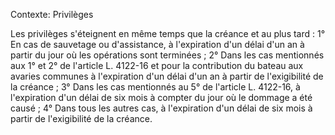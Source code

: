 Contexte: Privilèges

Les privilèges s'éteignent en même temps que la créance et au plus tard : 1° En cas de sauvetage ou d'assistance, à l'expiration d'un délai d'un an à partir du jour où les opérations sont terminées ; 2° Dans les cas mentionnés aux 1° et 2° de l'article L. 4122-16 et pour la contribution du bateau aux avaries communes à l'expiration d'un délai d'un an à partir de l'exigibilité de la créance ; 3° Dans les cas mentionnés au 5° de l'article L. 4122-16, à l'expiration d'un délai de six mois à compter du jour où le dommage a été causé ; 4° Dans tous les autres cas, à l'expiration d'un délai de six mois à partir de l'exigibilité de la créance.